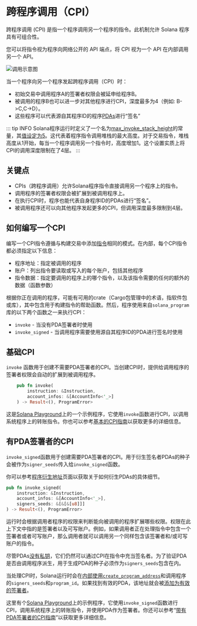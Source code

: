 # 跨程序调用（CPI）

跨程序调用 (CPI) 是指一个程序调用另一个程序的指令。此机制允许 Solana 程序具有可组合性。

您可以将指令视为程序向网络公开的 API 端点，将 CPI 视为一个 API 在内部调用另一个 API。

![调用示意图](https://solana-developer-content.vercel.app/assets/docs/core/cpi/cpi.svg)

当一个程序向另一个程序发起跨程序调用（CPI）时：
- 初始交易中调用程序A的签署者权限会被延申给程序B。
- 被调用的程序B也可以进一步对其他程序进行CPI，深度最多为4（例如: B->C,C->D）。
- 这些程序可以代表源自其程序ID的程序[PDAs](https://solana.com/zh/docs/core/pda)进行“签名”

::: tip INFO
Solana程序运行时定义了一个名为[max_invoke_stack_height](https://github.com/solana-labs/solana/blob/27eff8408b7223bb3c4ab70523f8a8dca3ca6645/program-runtime/src/compute_budget.rs#L31-L35)的常量，其[值设定为5](https://github.com/solana-labs/solana/blob/27eff8408b7223bb3c4ab70523f8a8dca3ca6645/program-runtime/src/compute_budget.rs#L138)。这代表着程序指令调用堆栈的最大高度。对于交易指令，堆栈高度从1开始，每当一个程序调用另一个指令时，高度增加1。这个设置实质上将CPI的调用深度限制在了4层。
::: 

## 关键点

- CPIs（跨程序调用）允许Solana程序指令直接调用另一个程序上的指令。
- 调用程序的签署者权限会被扩展到被调用程序上。
- 在执行CPI时，程序也能代表自身程序ID的PDAs进行“签名”。
- 被调用程序还可以向其他程序发起更多的CPI，但调用深度最多限制到4层。

## 如何编写一个CPI

编写一个CPI指令遵循与构建交易中添加[指令](https://solana.com/zh/docs/core/transactions#instruction)相同的模式。在内部，每个CPI指令都必须指定以下信息：

- 程序地址：指定被调用的程序
- 账户：列出指令要读取或写入的每个账户，包括其他程序
- 指令数据：指定要调用的程序上的哪个指令，以及该指令需要的任何的额外的数据（函数参数）

根据你正在调用的程序，可能有可用的crate（Cargo包管理中的术语，指软件包或库），其中包含用于构建指令的帮助函数。然后，程序使用来自`solana_program`库的以下两个函数之一来执行CPI：

- `invoke` - 当没有PDA签署者时使用
- `invoke_signed` - 当调用程序需要使用源自其程序ID的PDA进行签名时使用

## 基础CPI

`invoke` 函数用于创建不需要PDA签署者的CPI。当创建CPI时，提供给调用程序的签署者权限会自动的扩展到被调用程序。
```rust
	pub fn invoke(
		instruction: &Instruction,
		account_infos: &[AccountInfo<'_>]
	) -> Result<(), ProgramError>
```
这是[Solana Playground](https://beta.solpg.io/github.com/ZYJLiu/doc-examples/tree/main/cpi-invoke)上的一个示例程序，它使用`invoke`函数进行CPI，以调用系统程序上的转账指令。你也可以参考[基本的CPI指南](https://solana.com/zh/developers/guides/getstarted/how-to-cpi)以获取更多的详细信息。

## 有PDA签署者的CPI

`invoke_signed`函数用于创建需要PDA签署者的CPI。用于衍生签名者PDAs的种子会被作为`signer_seeds`传入给`invoke_signed`函数。

你可以参考[程序衍生地址](https://solana.com/zh/docs/core/pda)页面以获取关于如何衍生PDAs的具体细节。

```rust
pub fn invoke_signed(
    instruction: &Instruction,
    account_infos: &[AccountInfo<'_>],
    signers_seeds: &[&[&[u8]]]
) -> Result<(), ProgramError>
```

运行时会根据调用者程序的权限来判断能向被调用的程序扩展哪些权限。权限在此上下文中指的是签署者以及可写账户。例如，如果调用者正在处理指令中包含一个签署者或者可写账户，那么调用者就可以调用另一个同样包含该签署者和/或可写账户的指令。

尽管PDAs[没有私钥](https://solana.com/zh/docs/core/pda#what-is-a-pda)，它们仍然可以通过CPI在指令中充当签名者。为了验证PDA是否由调用程序派生，用于生成PDA的种子必须作为`signers_seeds`包含在内。

当处理CPI时，Solana运行时会在[内部使用`create_program_address`](https://github.com/solana-labs/solana/blob/27eff8408b7223bb3c4ab70523f8a8dca3ca6645/programs/bpf_loader/src/syscalls/cpi.rs#L550)和调用程序的`signers_seeds`和`program_id`。如果找到有效的PDA，该地址就会被[添加为有效的签署者](https://github.com/solana-labs/solana/blob/27eff8408b7223bb3c4ab70523f8a8dca3ca6645/programs/bpf_loader/src/syscalls/cpi.rs#L552)。

这里有个[Solana Playground](https://beta.solpg.io/github.com/ZYJLiu/doc-examples/tree/main/cpi-invoke-signed)上的示例程序，它使用`invoke_signed`函数进行CPI，调用系统程序上的转账指令，并使用PDA作为签署者。你还可以参考“[带有PDA签署者的CPI指南](https://solana.com/zh/developers/guides/getstarted/how-to-cpi-with-signer)”以获取更多详细信息。

